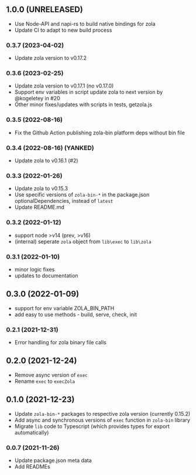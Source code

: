 ## 1.0.0 (UNRELEASED)

- Use Node-API and napi-rs to build native bindings for zola
- Update CI to adapt to new build process

### 0.3.7 (2023-04-02)

- Update zola version to v0.17.2

### 0.3.6 (2023-02-25)

- Update zola version to v0.17.1 (no v0.17.0)
- Support env variables in script update zola to next version by @kogeletey in #20
- Other minor fixes/updates with scripts in tests, getzola.js

### 0.3.5 (2022-08-16)

- Fix the Github Action publishing zola-bin platform deps without bin file

### 0.3.4 (2022-08-16) (YANKED)

- Update zola to v0.16.1 (#2)

### 0.3.3 (2022-01-26)

- Update zola to v0.15.3
- Use specific versions of `zola-bin-*` in the package.json optionalDependencies, instead of `latest`
- Update README.md

### 0.3.2 (2022-01-12)

- support node >v14 (prev, >v16)
- (internal) seperate `zola` object from `lib\exec` to `lib\zola`

### 0.3.1 (2022-01-10)

- minor logic fixes
- updates to documentation

## 0.3.0 (2022-01-09)

- support for env variable ZOLA_BIN_PATH
- add easy to use methods - build, serve, check, init

### 0.2.1 (2021-12-31)

- Error handling for zola binary file calls

## 0.2.0 (2021-12-24)

- Remove async version of `exec`
- Rename `exec` to `execZola`

## 0.1.0 (2021-12-23)

- Update `zola-bin-*` packages to respective zola version (currently 0.15.2)
- Add async and synchronous versions of `exec` function in `zola-bin` library
- Migrate `lib` code to Typescript (which provides types for export automatically)

### 0.0.7 (2021-11-26)

- Update package.json meta data
- Add READMEs
